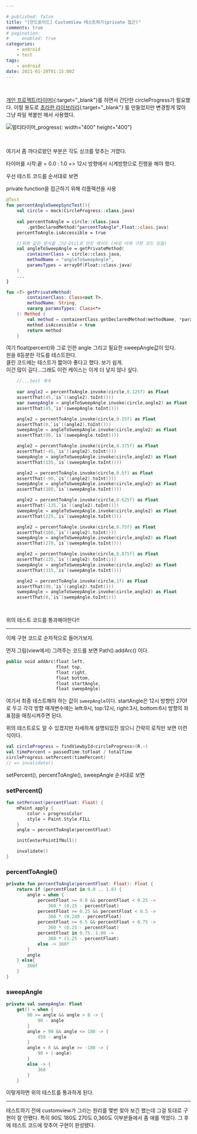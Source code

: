 ```yaml
---

# published: false
title: "[안드로이드] CustomView 테스트하기(private 접근)"
comments: true
# pagination:
#     enabled: true
categories:
    - android
    - test
tags:
    - android
date: 2021-01-20T01:15:00Z
---
```


<br>


[개인 프로젝트(타이머)](https://play.google.com/store/apps/details?id=com.box.firecast&hl=ko&gl=US){:target="_blank"}를 하면서 간단한 circleProgress가 필요했다. 이럴 용도로 [초라한 라이브러리](https://github.com/f2janyway/custom_view){:target="_blank"} 를 만들었지만 변경할게 많아 그냥 파일 복붙만 해서 사용했다.

![멀티타이머_progress](https://user-images.githubusercontent.com/55625423/105281830-55852580-5bf0-11eb-8994-2d537727f804.gif){: width="400" height="400"}

<br>

여기서 좀 까다로왔던 부분은 각도 싱크를 맞추는 거였다.

타이머를 시작:끝 = 0.0 : 1.0 => 12시 방향에서 시계방향으로 진행을 해야 했다.

우선 테스트 코드를 순서대로 보면

private function을 접근하기 위해 리플렉션을 사용
```kotlin
@Test
fun percentAngleSweepSyncTest(){
    val circle = mock(CircleProgress::class.java)
    
    val percentToAngle = circle::class.java
        .getDeclaredMethod("percentToAngle",Float::class.java)
    percentToAngle.isAccessible = true

    //위와 같은 방식을 그냥 Util로 만든 메서드 (바로 아래 구현 코드 있음)
    val angleToSweepAngle = getPrivateMethod(
        containerClass = circle::class.java,
        methodName = "angleToSweepAngle",
        paramsTypes = arrayOf(Float::class.java)
    )
    ...
}
```


```kotlin
fun <T> getPrivateMethod(
        containerClass: Class<out T>,
        methodName: String,
        vararg paramsTypes: Class<*>
    ): Method {
        val method = containerClass.getDeclaredMethod(methodName, *paramsTypes)
        method.isAccessible = true
        return method
    }
```
여기 float(percent)와 그로 인한 angle 그리고 필요한 sweepAngle값이 있다. <br>
원을 8등분한 각도를 테스트한다.<br>
클린 코드에는 테스트가 짧아야 좋다고 했다. 보기 쉽게. <br>
이건 많이 길다...그래도 이런 케이스는 이게 더 낳지 않나 싶다. 

```kotlin
    //...test 계속
    
    var angle2 = percentToAngle.invoke(circle,0.125f) as Float
    assertThat(45,`is`((angle2).toInt()))
    var sweepAngle = angleToSweepAngle.invoke(circle,angle2) as Float
    assertThat(45,`is`(sweepAngle.toInt()))

    angle2 = percentToAngle.invoke(circle,0.25f) as Float
    assertThat(0,`is`((angle2).toInt()))
    sweepAngle = angleToSweepAngle.invoke(circle,angle2) as Float
    assertThat(90,`is`(sweepAngle.toInt()))

    angle2 = percentToAngle.invoke(circle,0.375f) as Float
    assertThat(-45,`is`((angle2).toInt()))
    sweepAngle = angleToSweepAngle.invoke(circle,angle2) as Float
    assertThat(135,`is`(sweepAngle.toInt()))

    angle2 = percentToAngle.invoke(circle,0.5f) as Float
    assertThat(-90,`is`((angle2).toInt()))
    sweepAngle = angleToSweepAngle.invoke(circle,angle2) as Float
    assertThat(180,`is`(sweepAngle.toInt()))

    angle2 = percentToAngle.invoke(circle,0.625f) as Float
    assertThat(-135,`is`((angle2).toInt()))
    sweepAngle = angleToSweepAngle.invoke(circle,angle2) as Float
    assertThat(225,`is`(sweepAngle.toInt()))

    angle2 = percentToAngle.invoke(circle,0.75f) as Float
    assertThat(180,`is`((angle2).toInt()))
    sweepAngle = angleToSweepAngle.invoke(circle,angle2) as Float
    assertThat(270,`is`(sweepAngle.toInt()))

    angle2 = percentToAngle.invoke(circle,0.875f) as Float
    assertThat(135,`is`((angle2).toInt()))
    sweepAngle = angleToSweepAngle.invoke(circle,angle2) as Float
    assertThat(315,`is`(sweepAngle.toInt()))

    angle2 = percentToAngle.invoke(circle,1f) as Float
    assertThat(90,`is`((angle2).toInt()))
    sweepAngle = angleToSweepAngle.invoke(circle,angle2) as Float
    assertThat(0,`is`(sweepAngle.toInt()))

    
```

위의 테스트 코드를 통과해야한다!!

<hr>
이제 구현 코드로 순차적으로 들어가보자.

<br>

먼저 그림(view에서) 그려주는 코드를 보면 Path().addArc() 이다.

```kotlin
public void addArc(float left,
                   float top,
                   float right,
                   float bottom,
                   float startAngle,
                   float sweepAngle)
```
여기서 최종 테스트해야 하는 값이 `sweepAngle`이다. startAngle은 12시 방향인 270f로 두고 각각 방향 매개변수에는 left:9시, top:12시, right:3시, bottom:6시 방향의 좌표점을 매칭시켜주면 된다.

위의 테스트로도 알 수 있겠지만 자세하게 설명되있진 않으니 간략히
로직만 보면 이런 식이다.
```kotlin
val circleProgress = findViewbyId<circleProgress>(R.~)
val timePercent = passedTime.toFloat / totalTime
circleProgress.setPercent(timePercent)
// => invalidate()
```
setPercent(), percentToAngle(), sweepAngle 순서대로 보면

### setPercent()
```kotlin
fun setPercent(percentFloat: Float) {
    mPaint.apply {
        color = progressColor
        style = Paint.Style.FILL
    }
    angle = percentToAngle(percentFloat)

    initCenterPointIfNull()

    invalidate()
}
```
### percentToAngle()
```kotlin
private fun percentToAngle(percentFloat: Float): Float {
    return if (percentFloat in 0.0 .. 1.0) {
        angle = when {
            percentFloat >= 0.0 && percentFloat < 0.25 ->
                360 * (0.25 - percentFloat)
            percentFloat >= 0.25 && percentFloat < 0.5 ->
                360 * (0.249 - percentFloat)
            percentFloat >= 0.5 && percentFloat < 0.75 ->
                360 * (0.25 - percentFloat)
            percentFloat in 0.75..1.00 ->
                360 * (1.25 - percentFloat)
            else -> 360f
        }
        angle
    } else{
        360f
    }
}

```
### sweepAngle
```kotlin
private val sweepAngle: Float
    get() = when {
        90 >= angle && angle > 0 -> {
            90 - angle
        }
        angle > 90 && angle <= 180 -> {
            450 - angle
        }
        angle < 0 && angle >= -180 -> {
            90 + (-angle)
        }
        else -> {
            360
        }
    }
````

이렇게하면 위의 테스트를 통과하게 된다.

<hr>

테스트하기 전에 customview가 그리는 원리를 몇번 찾아 보긴 했는데 그걸 토대로 구현이 잘 안됐다. 특히 90도 180도 270도 0,360도 이부분들에서 좀 애를 먹었다. 그 후에 테스트 코드에 맞추어 구현이 완성됐다.





